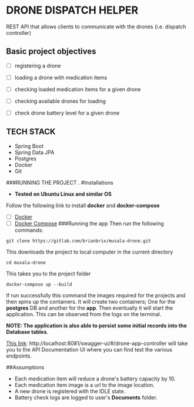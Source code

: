 # DRONE DISPATCH HELPER

REST API that allows clients to communicate with the drones (i.e. dispatch controller)

## Basic project objectives
- [ ] registering a drone
- [ ] loading a drone with medication items
- [ ] checking loaded medication items for a given drone
- [ ] checking available drones for loading
- [ ] check drone battery level for a given drone


## TECH STACK
- Spring Boot
- Spring Data JPA
- Postgres
- Docker
- Git

###RUNNING THE PROJECT
.
#Installations
- **Tested on Ubuntu Linux and similar OS**

Follow the following link to install **docker** and **docker-compose**
- [ ] [Docker](https://docs.docker.com/engine/install/ubuntu/) 
- [ ] [Docker Compose](https://docs.docker.com/compose/install/)
###Running the app
Then run the following commands:
```
git clone https://gitlab.com/brianbrix/musala-drone.git
```
This downloads the project to local computer in the current directory
```
cd musala-drone
```
This takes you to the project folder
```
docker-compose up --build
```

If run successfully this command the images required for the projects and then spins up the containers. It will create two containers; One for the **postgres** DB and another for the **app**.
Then eventually it will start the application. This can be observed from the logs on the terminal.

**NOTE: The application is also able to persist some initial records into the Database tables**.

[This link](http://localhost:8081/swagger-ui/#/drone-app-controller):
http://localhost:8081/swagger-ui/#/drone-app-controller
will take you to the API Documentation UI where you can find test the various endpoints.

##Assumptions 
- Each medication item will reduce a drone's battery capacity by 10.
- Each medication item image is a url to the image location.
- A new drone is registered with the IDLE state.
- Battery check logs are logged to user's **Documents** folder.